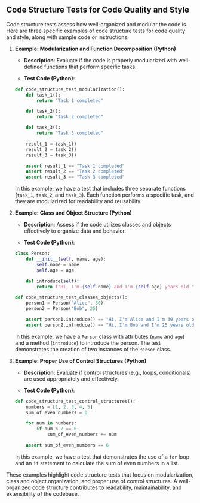 ## Code Structure Tests for Code Quality and Style
Code structure tests assess how well-organized and modular the code is. Here are three specific examples of code structure tests for code quality and style, along with sample code or instructions:

1. **Example: Modularization and Function Decomposition (Python)**

   - **Description**: Evaluate if the code is properly modularized with well-defined functions that perform specific tasks.

   - **Test Code (Python)**:

   ```python
   def code_structure_test_modularization():
       def task_1():
           return "Task 1 completed"

       def task_2():
           return "Task 2 completed"

       def task_3():
           return "Task 3 completed"

       result_1 = task_1()
       result_2 = task_2()
       result_3 = task_3()

       assert result_1 == "Task 1 completed"
       assert result_2 == "Task 2 completed"
       assert result_3 == "Task 3 completed"
   ```

   In this example, we have a test that includes three separate functions (`task_1`, `task_2`, and `task_3`). Each function performs a specific task, and they are modularized for readability and reusability.

2. **Example: Class and Object Structure (Python)**

   - **Description**: Assess if the code utilizes classes and objects effectively to organize data and behavior.

   - **Test Code (Python)**:

   ```python
   class Person:
       def __init__(self, name, age):
           self.name = name
           self.age = age

       def introduce(self):
           return f"Hi, I'm {self.name} and I'm {self.age} years old."

   def code_structure_test_classes_objects():
       person1 = Person("Alice", 30)
       person2 = Person("Bob", 25)

       assert person1.introduce() == "Hi, I'm Alice and I'm 30 years old."
       assert person2.introduce() == "Hi, I'm Bob and I'm 25 years old."
   ```

   In this example, we have a `Person` class with attributes (`name` and `age`) and a method (`introduce`) to introduce the person. The test demonstrates the creation of two instances of the `Person` class.

3. **Example: Proper Use of Control Structures (Python)**

   - **Description**: Evaluate if control structures (e.g., loops, conditionals) are used appropriately and effectively.

   - **Test Code (Python)**:

   ```python
   def code_structure_test_control_structures():
       numbers = [1, 2, 3, 4, 5]
       sum_of_even_numbers = 0

       for num in numbers:
           if num % 2 == 0:
               sum_of_even_numbers += num

       assert sum_of_even_numbers == 6
   ```

   In this example, we have a test that demonstrates the use of a `for` loop and an `if` statement to calculate the sum of even numbers in a list.

These examples highlight code structure tests that focus on modularization, class and object organization, and proper use of control structures. A well-organized code structure contributes to readability, maintainability, and extensibility of the codebase.
